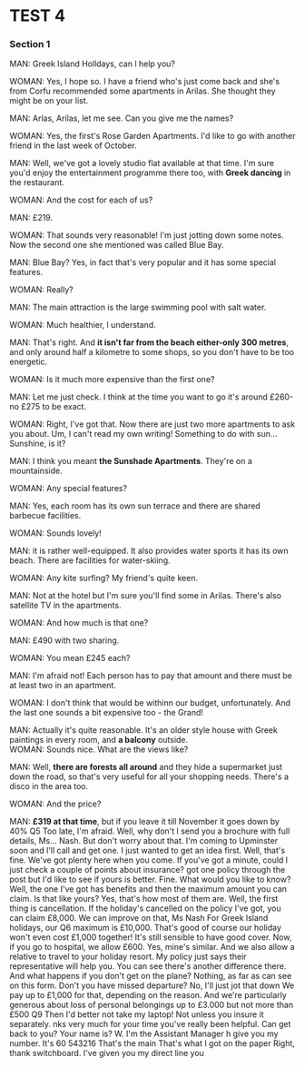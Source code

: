 TEST 4
=======

### Section 1 

MAN: Greek Island Holldays, can l help you?  

WOMAN: Yes, I hope so. I have a friend who's just come back and she's from Corfu recommended some apartments in Arilas. She thought they might be on your list.  

MAN: Arlas, Arilas, let me see. Can you give me the names?  

WOMAN: Yes, the first's Rose Garden Apartments. I'd like to go with another friend in the last week of October.  

MAN: Well, we've got a lovely studio flat available at that time. I'm sure you'd enjoy the entertainment programme there too, with **Greek dancing** in the restaurant. 

WOMAN: And the cost for each of us?  

MAN: £219.   

WOMAN: That sounds very reasonable! l'm just jotting down some notes. Now the second one she mentioned was called Blue Bay.  

MAN: Blue Bay? Yes, in fact that's very popular and it has some special features.  

WOMAN: Really?  

MAN: The main attraction is the large swimming pool with salt water.  

WOMAN: Much healthier, l understand. 

MAN: That's right. And **it isn't far from the beach either-only 300 metres**, and only around half a kilometre to some shops, so you don't have to be too energetic.   

WOMAN: Is it much more expensive than the first one?  

MAN: Let me just check. I think at the time you want to go it's around £260-no £275 to be exact. 

WOMAN: Right, I've got that. Now there are just two more apartments to ask you about. Um, I can't read my own writing! Something to do with sun... Sunshine, is it? 

MAN: I think you meant **the Sunshade Apartments**. They're on a mountainside.  

WOMAN: Any special features? 

MAN: Yes, each room has its own sun terrace and there are shared barbecue facilities.

WOMAN: Sounds lovely! 

MAN: it is rather well-equipped. It also provides water sports it has its own beach. There are facilities for water-skiing.

WOMAN: Any kite surfing? My friend's quite keen.

MAN: Not at the hotel but I'm sure you'll find some in Arilas. There's also satellite TV in the apartments.

WOMAN: And how much is that one? 

MAN: £490 with two sharing.

WOMAN: You mean £245 each? 

MAN: I'm afraid not! Each person has to pay that amount and there must be at least  two in an apartment.

WOMAN: I don't think that would be withinn our budget, unfortunately. And the last one sounds a bit expensive too - the Grand!    

MAN: Actually it's quite reasonable. It's an older style house with Greek paintings in every room, and **a balcony** outside.  
WOMAN: Sounds nice. What are the views like?  

MAN: Well, **there are forests all around** and they hide a supermarket just down the road, so that's very useful for all your shopping needs. There's a disco in the area too.  

WOMAN: And the price?  

MAN: **£319 at that time**, but if you leave it till November it goes down by 40% Q5 Too late, I'm afraid. Well, why don't l send you a brochure with full details, Ms... Nash. But don't worry about that. I'm coming to Upminster soon and l'll call and get one. I just wanted to get an idea first. Well, that's fine. We've got plenty here when you come. If you've got a minute, could l just check a couple of points about insurance? got one policy through the post but I'd like to see if yours is better. Fine. What would you like to know? Well, the one I've got has benefits and then the maximum amount you can claim. Is that like yours? Yes, that's how most of them are. Well, the first thing is cancellation. If the holiday's cancelled on the policy I've got, you can claim £8,000. We can improve on that, Ms Nash For Greek lsland holidays, our Q6 maximum is £10,000. That's good of course our holiday won't even cost £1,000 together! It's still sensible to have good cover. Now, if you go to hospital, we allow £600. Yes, mine's similar. And we also allow a relative to travel to your holiday resort. My policy just says their representative will help you. You can see there's another difference there. And what happens if you don't get on the plane? Nothing, as far as can see on this form. Don't you have missed departure? No, I'll just jot that down We pay up to £1,000 for that, depending on the reason. And we're particularly generous about loss of personal belongings up to £3.000 but not more than £500 Q9 Then I'd better not take my laptop! Not unless you insure it separately. nks very much for your time you've really been helpful. Can get back to you? Your name is? W. I'm the Assistant Manager h give you my number. It's 60 543216 That's the main That's what I got on the paper Right, thank switchboard. I've given you my direct line you  

